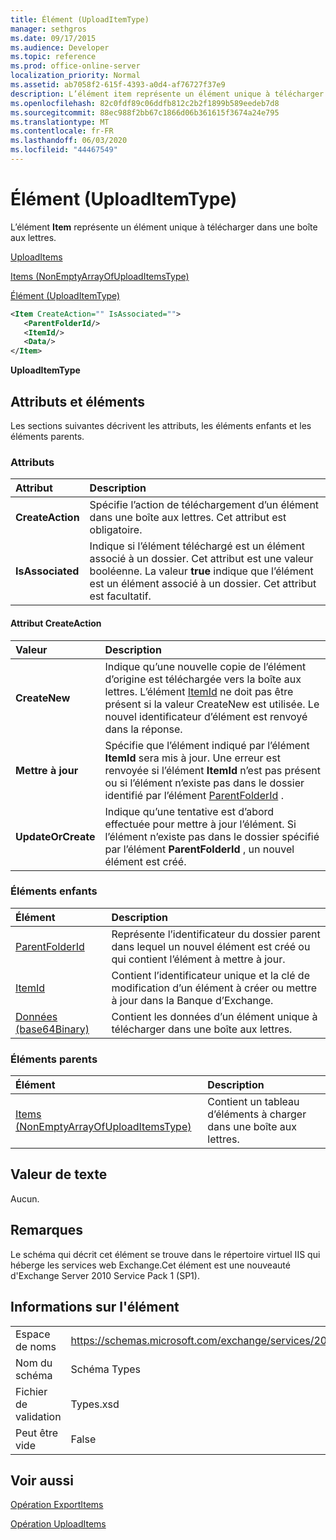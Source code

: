 ```yaml
---
title: Élément (UploadItemType)
manager: sethgros
ms.date: 09/17/2015
ms.audience: Developer
ms.topic: reference
ms.prod: office-online-server
localization_priority: Normal
ms.assetid: ab7058f2-615f-4393-a0d4-af76727f37e9
description: L’élément item représente un élément unique à télécharger dans une boîte aux lettres.
ms.openlocfilehash: 82c0fdf89c06ddfb812c2b2f1899b589eedeb7d8
ms.sourcegitcommit: 88ec988f2bb67c1866d06b361615f3674a24e795
ms.translationtype: MT
ms.contentlocale: fr-FR
ms.lasthandoff: 06/03/2020
ms.locfileid: "44467549"
---
```

# <a name="item-uploaditemtype"></a>Élément (UploadItemType)

L’élément **Item** représente un élément unique à télécharger dans une boîte aux lettres. 
  
[UploadItems](uploaditems.md)
  
[Items (NonEmptyArrayOfUploadItemsType)](items-nonemptyarrayofuploaditemstype.md)
  
[Élément (UploadItemType)](item-uploaditemtype.md)
  
```XML
<Item CreateAction="" IsAssociated="">
   <ParentFolderId/>
   <ItemId/>
   <Data/>
</Item>
```

 **UploadItemType**
## <a name="attributes-and-elements"></a>Attributs et éléments

Les sections suivantes décrivent les attributs, les éléments enfants et les éléments parents.
  
### <a name="attributes"></a>Attributs

|**Attribut**|**Description**|
|:-----|:-----|
|**CreateAction** <br/> |Spécifie l’action de téléchargement d’un élément dans une boîte aux lettres. Cet attribut est obligatoire.  <br/> |
|**IsAssociated** <br/> |Indique si l’élément téléchargé est un élément associé à un dossier. Cet attribut est une valeur booléenne. La valeur **true** indique que l’élément est un élément associé à un dossier. Cet attribut est facultatif.  <br/> |
   
#### <a name="createaction-attribute"></a>Attribut CreateAction

|**Valeur**|**Description**|
|:-----|:-----|
|**CreateNew** <br/> |Indique qu’une nouvelle copie de l’élément d’origine est téléchargée vers la boîte aux lettres. L’élément [ItemId](itemid.md) ne doit pas être présent si la valeur CreateNew est utilisée. Le nouvel identificateur d’élément est renvoyé dans la réponse.  <br/> |
|**Mettre à jour** <br/> |Spécifie que l’élément indiqué par l’élément **ItemId** sera mis à jour. Une erreur est renvoyée si l’élément **ItemId** n’est pas présent ou si l’élément n’existe pas dans le dossier identifié par l’élément [ParentFolderId](parentfolderid.md) .  <br/> |
|**UpdateOrCreate** <br/> |Indique qu’une tentative est d’abord effectuée pour mettre à jour l’élément. Si l’élément n’existe pas dans le dossier spécifié par l’élément **ParentFolderId** , un nouvel élément est créé.  <br/> |
   
### <a name="child-elements"></a>Éléments enfants

|**Élément**|**Description**|
|:-----|:-----|
|[ParentFolderId](parentfolderid.md) <br/> |Représente l’identificateur du dossier parent dans lequel un nouvel élément est créé ou qui contient l’élément à mettre à jour.  <br/> |
|[ItemId](itemid.md) <br/> |Contient l’identificateur unique et la clé de modification d’un élément à créer ou mettre à jour dans la Banque d’Exchange.  <br/> |
|[Données (base64Binary)](data-base64binary.md) <br/> |Contient les données d’un élément unique à télécharger dans une boîte aux lettres.  <br/> |
   
### <a name="parent-elements"></a>Éléments parents

|**Élément**|**Description**|
|:-----|:-----|
|[Items (NonEmptyArrayOfUploadItemsType)](items-nonemptyarrayofuploaditemstype.md) <br/> |Contient un tableau d’éléments à charger dans une boîte aux lettres.  <br/> |
   
## <a name="text-value"></a>Valeur de texte

Aucun.
  
## <a name="remarks"></a>Remarques

Le schéma qui décrit cet élément se trouve dans le répertoire virtuel IIS qui héberge les services web Exchange.Cet élément est une nouveauté d'Exchange Server 2010 Service Pack 1 (SP1).
  
## <a name="element-information"></a>Informations sur l'élément

|||
|:-----|:-----|
|Espace de noms  <br/> |https://schemas.microsoft.com/exchange/services/2006/types  <br/> |
|Nom du schéma  <br/> |Schéma Types  <br/> |
|Fichier de validation  <br/> |Types.xsd  <br/> |
|Peut être vide  <br/> |False  <br/> |
   
## <a name="see-also"></a>Voir aussi



[Opération ExportItems](exportitems-operation.md)
  
[Opération UploadItems](uploaditems-operation.md)

